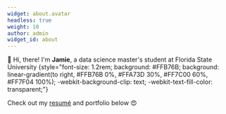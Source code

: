 ```yaml
---
widget: about.avatar
headless: true
weight: 10
author: admin
widget_id: about
---
```

👋 Hi, there! I'm **Jamie**, a data science master's student at Florida State University
{style="font-size: 1.2rem; background: #FFB76B; background: linear-gradient(to right, #FFB76B 0%, #FFA73D 30%, #FF7C00 60%, #FF7F04 100%); -webkit-background-clip: text; -webkit-text-fill-color: transparent;"}

Check out my [resumé](/about/) and portfolio below 😍